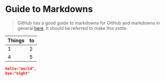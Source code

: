 # Guide to Markdowns

> GitHub has a good guide to markdowns for GitHub and markdowns in general [here](https://docs.github.com/en/github/writing-on-github/getting-started-with-writing-and-formatting-on-github/about-writing-and-formatting-on-github). It should be referred to make this zettle.

| Things | to  |
| --- | --- |
| 1 | 2 |
|4 | 5|

```json
hello:"world",
bye:"night"
```